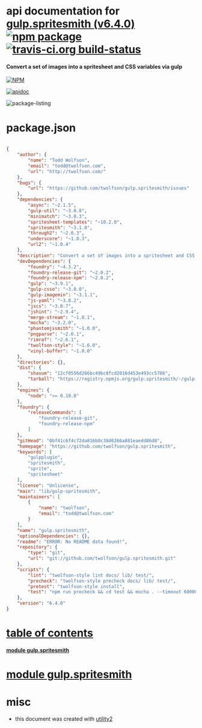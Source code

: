 # api documentation for  [gulp.spritesmith (v6.4.0)](https://github.com/twolfson/gulp.spritesmith)  [![npm package](https://img.shields.io/npm/v/npmdoc-gulp.spritesmith.svg?style=flat-square)](https://www.npmjs.org/package/npmdoc-gulp.spritesmith) [![travis-ci.org build-status](https://api.travis-ci.org/npmdoc/node-npmdoc-gulp.spritesmith.svg)](https://travis-ci.org/npmdoc/node-npmdoc-gulp.spritesmith)
#### Convert a set of images into a spritesheet and CSS variables via gulp

[![NPM](https://nodei.co/npm/gulp.spritesmith.png?downloads=true)](https://www.npmjs.com/package/gulp.spritesmith)

[![apidoc](https://npmdoc.github.io/node-npmdoc-gulp.spritesmith/build/screen-capture.buildNpmdoc.browser._2Fhome_2Ftravis_2Fbuild_2Fnpmdoc_2Fnode-npmdoc-gulp.spritesmith_2Ftmp_2Fbuild_2Fapidoc.html.png)](https://npmdoc.github.io/node-npmdoc-gulp.spritesmith/build..beta..travis-ci.org/apidoc.html)

![package-listing](https://npmdoc.github.io/node-npmdoc-gulp.spritesmith/build/screen-capture.npmPackageListing.svg)



# package.json

```json

{
    "author": {
        "name": "Todd Wolfson",
        "email": "todd@twolfson.com",
        "url": "http://twolfson.com/"
    },
    "bugs": {
        "url": "https://github.com/twolfson/gulp.spritesmith/issues"
    },
    "dependencies": {
        "async": "~2.1.5",
        "gulp-util": "~3.0.8",
        "minimatch": "~3.0.3",
        "spritesheet-templates": "~10.2.0",
        "spritesmith": "~3.1.0",
        "through2": "~2.0.3",
        "underscore": "~1.8.3",
        "url2": "~1.0.4"
    },
    "description": "Convert a set of images into a spritesheet and CSS variables via gulp",
    "devDependencies": {
        "foundry": "~4.3.2",
        "foundry-release-git": "~2.0.2",
        "foundry-release-npm": "~2.0.2",
        "gulp": "~3.9.1",
        "gulp-csso": "~3.0.0",
        "gulp-imagemin": "~3.1.1",
        "js-yaml": "~3.8.2",
        "jscs": "~3.0.7",
        "jshint": "~2.9.4",
        "merge-stream": "~1.0.1",
        "mocha": "~3.2.0",
        "phantomjssmith": "~1.0.0",
        "pngparse": "~2.0.1",
        "rimraf": "~2.6.1",
        "twolfson-style": "~1.6.0",
        "vinyl-buffer": "~1.0.0"
    },
    "directories": {},
    "dist": {
        "shasum": "12cf0556d266bc49bc8fcd2016d453e493cc5786",
        "tarball": "https://registry.npmjs.org/gulp.spritesmith/-/gulp.spritesmith-6.4.0.tgz"
    },
    "engines": {
        "node": ">= 0.10.0"
    },
    "foundry": {
        "releaseCommands": [
            "foundry-release-git",
            "foundry-release-npm"
        ]
    },
    "gitHead": "0bf41c6f4c72da816b0c38d6266a881eaedd86d8",
    "homepage": "https://github.com/twolfson/gulp.spritesmith",
    "keywords": [
        "gulpplugin",
        "spritesmith",
        "sprite",
        "spritesheet"
    ],
    "license": "Unlicense",
    "main": "lib/gulp-spritesmith",
    "maintainers": [
        {
            "name": "twolfson",
            "email": "todd@twolfson.com"
        }
    ],
    "name": "gulp.spritesmith",
    "optionalDependencies": {},
    "readme": "ERROR: No README data found!",
    "repository": {
        "type": "git",
        "url": "git://github.com/twolfson/gulp.spritesmith.git"
    },
    "scripts": {
        "lint": "twolfson-style lint docs/ lib/ test/",
        "precheck": "twolfson-style precheck docs/ lib/ test/",
        "pretest": "twolfson-style install",
        "test": "npm run precheck && cd test && mocha . --timeout 60000 && cd .. && npm run lint"
    },
    "version": "6.4.0"
}
```



# <a name="apidoc.tableOfContents"></a>[table of contents](#apidoc.tableOfContents)

#### [module gulp.spritesmith](#apidoc.module.gulp.spritesmith)



# <a name="apidoc.module.gulp.spritesmith"></a>[module gulp.spritesmith](#apidoc.module.gulp.spritesmith)



# misc
- this document was created with [utility2](https://github.com/kaizhu256/node-utility2)
